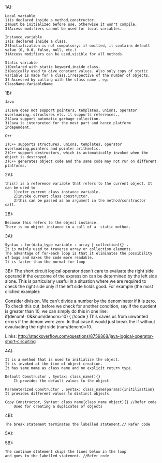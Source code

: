 1A):
	

	Local variable
    1)is declared inside a method,constructor.
    2)must be initialized before use, otherwise it won't compile.
	3)Access modifiers cannot be used for local variables.

	Instance variable
    1)is declared inside a class.
    2)Initialization is not compulsory: if omitted, it contains default value (0, 0.0, false, null, etc.)
	3)Access modifiers can be used,visible for all methods.

	Static variable
	1)Declared with static keyword,inside class.
	2)Basically used to give constant values. Also only copy of static variable is made for a class,irrespective of the number of objects.
	3) Accessed by calling with the class name , eg: ClassName.VariableName


1B):

	Java
	
	1)Java does not support pointers, templates, unions, operator overloading, structures etc. it supports references..
	2)Java support automatic garbage collection.
	3)Java is interpreted for the most part and hence platform independent. 

	C++

	1)C++ supports structures, unions, templates, operator overloading,pointers and pointer arithmetic.
	2)C++ support destructors, which is automatically invoked when the object is destroyed.
	3)C++ generates object code and the same code may not run on different platforms.  


2A):

	this() is a reference variable that refers to the current object. It can be used to
		1)refer current class instance variable.
		2)invoke current class constructor.
		3)this can be passed as an argument in the method/constructor call.

2B):
	
	Because this refers to the object instance.
	There is no object instance in a call of a 	static method.

			
3A):

	Syntax : for(data_type variable : array | collection){} .
	It is mainly used to traverse array or collection elements.
	The advantage of for-each loop is that it eliminates the possibility of bugs and makes the code more readable.
	It is faster than the normal for loop

3B): The short circuit logical operator desn't care to evaluate the right side operand if the outcome of the expression can be determined by the left side alone. This is particularly useful in a situation where we are required to check the right side only if the left side holds good. For example (the most cliched example):

Consider division. We can't divide a number by the denominator if it is zero. To check this out, before we check for another condition, say if the quotient is greater than 10, we can simply do this in one line:
if(denom!=0&&num/denom>10)
{
//code
}
This saves us from unwanted errors if the denom were zero. In that case it would just break the if without evauluating the right side (num/denom)>10.

Links: http://stackoverflow.com/questions/8759868/java-logical-operator-short-circuiting


4A):

	It is a method that is used to initialize the object.
	It is invoked at the time of object creation. 
	It has same name as class name and no explicit return type.

	Default Constructor , Syntax: class_name(){} 
		It provides the default values to the object.

	Parameterized Constructor , Syntax: class_name(params){initiliaztion}
	It provides different values to distinct objects.

	Copy Constructor, Syntax: class_name(class_name object){} //Refer code
		Used for creating a duplicates of objects

4B):

	The break statement terminates the labelled statement.// Refer code

5A):
		
	
5B):

	The continue statement skips the lines below in the loop
	and goes to the labelled statement. //Refer code
